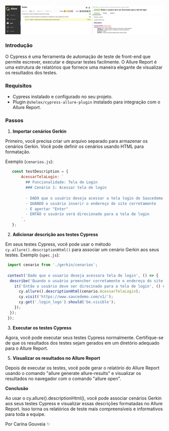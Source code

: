 

![alt text](cypress/fixtures/Allure.png)

### Introdução
O Cypress é uma ferramenta de automação de teste de front-end que permite escrever, executar e depurar testes facilmente. O Allure Report é uma estrutura de relatórios que fornece uma maneira elegante de visualizar os resultados dos testes.

### Requisitos
- Cypress instalado e configurado no seu projeto.
- Plugin `@shelex/cypress-allure-plugin` instalado para integração com o Allure Report.

### Passos

1. **Importar cenários Gerkin**
   
 Primeiro, você precisa criar um arquivo separado para armazenar os cenários Gerkin. Você pode definir os cenários usando HTML para formatação.
   
   Exemplo (`cenarios.js`):
```javascript
   const testDescription = {
       AcessarTelaLogin: `
         ## Funcionalidade: Tela de Login
         ### Cenário 1: Acessar tela de login
         
         - DADO que o usuário deseja acessar a tela login do Saucedemo
         - QUANDO o usuário inserir o endereço do site corretamente
         - E apertar "Enter"
         - ENTÃO o usuário será direcionado para a tela de login
       `,
   };
```

2. **Adicionar descrição aos testes Cypress**
   
 Em seus testes Cypress, você pode usar o método `cy.allure().descriptionHtml()` para associar um cenário Gerkin aos seus testes.
 Exemplo (`spec.js`):
```javascript
 import cenario from './gerkin/cenarios';

 context('Dado que o usuario deseja acessara tela de login', () => { 
  describe('Quando o usuário preencher corretamente o endereço do site e apertar em "Enter"', () => {
    it('Então o usuário deve ser direcinado para a tela de login', () => {
      cy.allure().descriptionHtml(cenario.AcessarTelaLogin);
      cy.visit('https://www.saucedemo.com/v1/');
      cy.get('.login_logo').should('be.visible');
    });
  });
 });
```
3. **Executar os testes Cypress**

Agora, você pode executar seus testes Cypress normalmente. Certifique-se de que os resultados dos testes sejam gerados em um diretório adequado para o Allure Report.

5. **Visualizar os resultados no Allure Report**
   
 Depois de executar os testes, você pode gerar o relatório do Allure Report usando o comando "allure generate allure-results" e visualizar os resultados no navegador com o comando "allure open".

 **Conclusão**
 
Ao usar o cy.allure().descriptionHtml(), você pode associar cenários Gerkin aos seus testes Cypress e visualizar essas descrições formatadas no Allure Report. Isso torna os relatórios de teste mais compreensíveis e informativos para toda a equipe.

Por Carina Gouveia ✨
